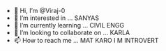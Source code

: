- 👋 Hi, I’m @Viraj-0
- 👀 I’m interested in ... SANYAS
- 🌱 I’m currently learning ... CIVIL ENGG
- 💞️ I’m looking to collaborate on ... KARLA
- 📫 How to reach me ... MAT KARO I M INTROVERT

<!---
Viraj-0/Viraj-0 is a ✨ special ✨ repository because its `README.md` (this file) appears on your GitHub profile.
You can click the Preview link to take a look at your changes.
--->
